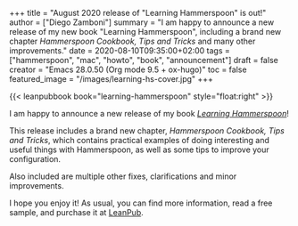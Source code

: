 +++
title = "August 2020 release of \"Learning Hammerspoon\" is out!"
author = ["Diego Zamboni"]
summary = "I am happy to announce a new release of my new book \"Learning Hammerspoon\", including a brand new chapter _Hammerspoon Cookbook, Tips and Tricks_ and many other improvements."
date = 2020-08-10T09:35:00+02:00
tags = ["hammerspoon", "mac", "howto", "book", "announcement"]
draft = false
creator = "Emacs 28.0.50 (Org mode 9.5 + ox-hugo)"
toc = false
featured_image = "/images/learning-hs-cover.jpg"
+++

{{< leanpubbook book="learning-hammerspoon" style="float:right" >}}

I am happy to announce a new release of my book _[Learning Hammerspoon](https://leanpub.com/learning-hammerspoon)_!

This release includes a brand new chapter, _Hammerspoon Cookbook, Tips and Tricks_, which contains practical examples of doing interesting and useful things with Hammerspoon, as well as some tips to improve your configuration.

Also included are multiple other fixes, clarifications and minor improvements.

I hope you enjoy it! As usual, you can find more information, read a free sample, and purchase it at [LeanPub](https://leanpub.com/learning-hammerspoon/).

